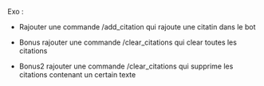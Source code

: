 Exo : 

* Rajouter une commande /add_citation <lacitation> qui rajoute une citatin dans le bot

* Bonus rajouter une commande  /clear_citations qui clear toutes les citations 

* Bonus2 rajouter une commande /clear_citations <rechercher> qui supprime les citations contenant un certain texte